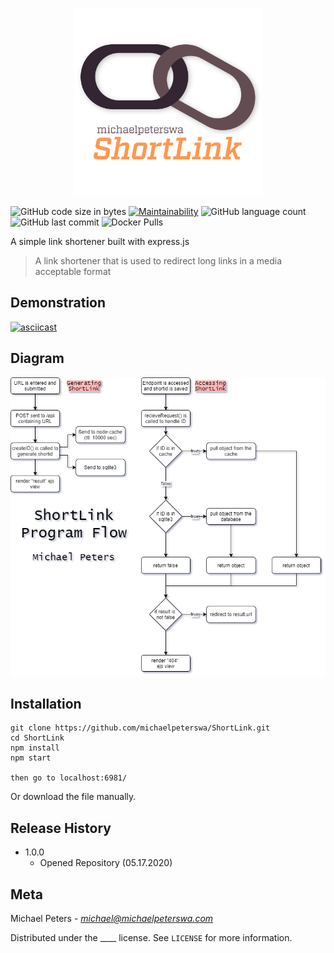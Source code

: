 <p align="center">
  <img width="300" height="300" src="shortlink_logo.png">
</p>

![GitHub code size in bytes](https://img.shields.io/github/languages/code-size/michaelpeterswa/ShortLink) [![Maintainability](https://api.codeclimate.com/v1/badges/b700f20d0fe7eae8cd50/maintainability)](https://codeclimate.com/github/michaelpeterswa/ShortLink/maintainability) ![GitHub language count](https://img.shields.io/github/languages/count/michaelpeterswa/ShortLink) ![GitHub last commit](https://img.shields.io/github/last-commit/michaelpeterswa/ShortLink) ![Docker Pulls](https://img.shields.io/docker/pulls/michaelpeterswa/shortlink)

A simple link shortener built with express.js
> A link shortener that is used to redirect long links in a media acceptable format

## Demonstration
[![asciicast](https://asciinema.org/a/YzNfwwjNwuBQVwKK2Xtwh5ZUL.svg)](https://asciinema.org/a/YzNfwwjNwuBQVwKK2Xtwh5ZUL?autoplay=1&speed=2&rows=26)

## Diagram
![image of diagram](ShortLink.png)

## Installation
```
git clone https://github.com/michaelpeterswa/ShortLink.git
cd ShortLink
npm install
npm start

then go to localhost:6981/
```
Or download the file manually.
## Release History
* 1.0.0
   * Opened Repository (05.17.2020)
## Meta
Michael Peters - *michael@michaelpeterswa.com*

Distributed under the ____ license. See ``LICENSE`` for more information.
